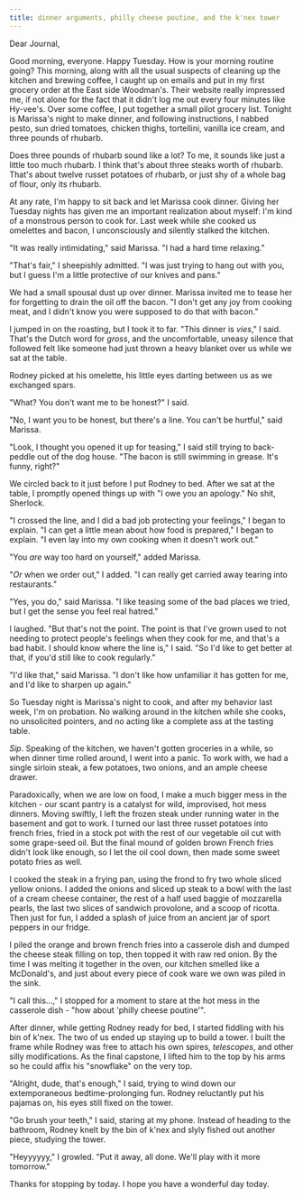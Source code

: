 ```yaml
---
title: dinner arguments, philly cheese poutine, and the k'nex tower
---
```


Dear Journal,

Good morning, everyone.  Happy Tuesday.  How is your morning routine
going?  This morning, along with all the usual suspects of cleaning up
the kitchen and brewing coffee, I caught up on emails and put in my
first grocery order at the East side Woodman's.  Their website really
impressed me, if not alone for the fact that it didn't log me out
every four minutes like Hy-vee's.  Over some coffee, I put together a
small pilot grocery list.  Tonight is Marissa's night to make dinner,
and following instructions, I nabbed pesto, sun dried tomatoes,
chicken thighs, tortellini, vanilla ice cream, and three pounds of
rhubarb.

Does three pounds of rhubarb sound like a lot?  To me, it sounds like
just a little too much rhubarb.  I think that's about three steaks
worth of rhubarb.  That's about twelve russet potatoes of rhubarb, or
just shy of a whole bag of flour, only its rhubarb.

At any rate, I'm happy to sit back and let Marissa cook dinner.
Giving her Tuesday nights has given me an important realization about
myself: I'm kind of a monstrous person to cook for.  Last week while
she cooked us omelettes and bacon, I unconsciously and silently
stalked the kitchen.

"It was really intimidating," said Marissa.  "I had a hard time
relaxing."

"That's fair," I sheepishly admitted.  "I was just trying to hang out
with you, but I guess I'm a little protective of our knives and pans."

We had a small spousal dust up over dinner.  Marissa invited me to
tease her for forgetting to drain the oil off the bacon.  "I don't get
any joy from cooking meat, and I didn't know you were supposed to do
that with bacon."

I jumped in on the roasting, but I took it to far.  "This dinner is
_vies_," I said.  That's the Dutch word for _gross_, and the
uncomfortable, uneasy silence that followed felt like someone had just
thrown a heavy blanket over us while we sat at the table.

Rodney picked at his omelette, his little eyes darting between us as
we exchanged spars.

"What?  You don't want me to be honest?" I said.

"No, I want you to be honest, but there's a line.  You can't be
hurtful," said Marissa.

"Look, I thought you opened it up for teasing," I said still trying to
back-peddle out of the dog house.  "The bacon is still swimming in
grease.  It's funny, right?"

We circled back to it just before I put Rodney to bed.  After we sat
at the table, I promptly opened things up with "I owe you an apology."
No shit, Sherlock.

"I crossed the line, and I did a bad job protecting your feelings," I
began to explain.  "I can get a little mean about how food is
prepared," I began to explain.  "I even lay into my own cooking when
it doesn't work out."

"You _are_ way too hard on yourself," added Marissa.

"_Or_ when we order out," I added.  "I can really get carried away
tearing into restaurants."

"Yes, you do," said Marissa.  "I like teasing some of the bad places
we tried, but I get the sense you feel real hatred."

I laughed.  "But that's not the point.  The point is that I've grown
used to not needing to protect people's feelings when they cook for
me, and that's a bad habit.  I should know where the line is," I said.
"So I'd like to get better at that, if you'd still like to cook
regularly."

"I'd like that," said Marissa.  "I don't like how unfamiliar it has
gotten for me, and I'd like to sharpen up again."

So Tuesday night is Marissa's night to cook, and after my behavior
last week, I'm on probation.  No walking around in the kitchen while
she cooks, no unsolicited pointers, and no acting like a complete ass
at the tasting table.

_Sip_.  Speaking of the kitchen, we haven't gotten groceries in a
while, so when dinner time rolled around, I went into a panic.  To
work with, we had a single sirloin steak, a few potatoes, two onions,
and an ample cheese drawer.

Paradoxically, when we are low on food, I make a much bigger mess in
the kitchen - our scant pantry is a catalyst for wild, improvised, hot
mess dinners.  Moving swiftly, I left the frozen steak under running
water in the basement and got to work.  I turned our last three russet
potatoes into french fries, fried in a stock pot with the rest of our
vegetable oil cut with some grape-seed oil.  But the final mound of
golden brown French fries didn't look like enough, so I let the oil
cool down, then made some sweet potato fries as well.

I cooked the steak in a frying pan, using the frond to fry two whole
sliced yellow onions.  I added the onions and sliced up steak to a
bowl with the last of a cream cheese container, the rest of a half
used baggie of mozzarella pearls, the last two slices of sandwich
provolone, and a scoop of ricotta.  Then just for fun, I added a
splash of juice from an ancient jar of sport peppers in our fridge.

I piled the orange and brown french fries into a casserole dish and
dumped the cheese steak filling on top, then topped it with raw red
onion.  By the time I was melting it together in the oven, our kitchen
smelled like a McDonald's, and just about every piece of cook ware we
own was piled in the sink.

"I call this...," I stopped for a moment to stare at the hot mess in
the casserole dish - "how about 'philly cheese poutine'".

After dinner, while getting Rodney ready for bed, I started fiddling
with his bin of k'nex.  The two of us ended up staying up to build a
tower.  I built the frame while Rodney was free to attach his own
spires, _telescopes_, and other silly modifications.  As the final
capstone, I lifted him to the top by his arms so he could affix his
"snowflake" on the very top.

"Alright, dude, that's enough," I said, trying to wind down our
extemporaneous bedtime-prolonging fun.  Rodney reluctantly put his
pajamas on, his eyes still fixed on the tower.

"Go brush your teeth," I said, staring at my phone.  Instead of
heading to the bathroom, Rodney knelt by the bin of k'nex and slyly
fished out another piece, studying the tower.

"Heyyyyyy," I growled.  "Put it away, all done.  We'll play with it
more tomorrow."

Thanks for stopping by today.  I hope you have a wonderful day today.
